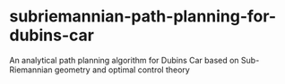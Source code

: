 # subriemannian-path-planning-for-dubins-car
An analytical path planning algorithm for Dubins Car based on Sub-Riemannian geometry and optimal control theory
